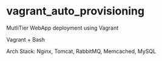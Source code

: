 # vagrant_auto_provisioning


MutliTier WebApp deployment using Vagrant

Vagrant + Bash

Arch Stack: Nginx, Tomcat, RabbitMQ, Memcached, MySQL
